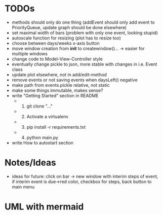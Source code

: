 # TODOs
- methods should only do one thing (addEvent should only add event to PriorityQueue, update graph should be done elsewhere)
- set maximal width of bars (problem with only one event, looking stupid)
- autoscale function for resizing (plot has to resize too)
- choose between days/weeks x-axis button
- move window creation from __init__ to createwindow()... -> easier for multiple windows
- change code to Model-View-Controller style
- eventually change pickle to json, more stable with changes in i.e. Event class
- update plot elsewhere, not in add/edit-method
- remove events or not saving events when daysLeft() negative
- make path from events.pickle relative, not static
- make some things immutable, makes sense?
- write "Getting Started" section in README
  - 1. git clone "..."
  - 2. Activate a virtualenv
  - 3. pip install -r requirements.txt
  - 4. python main.py
- write How to autostart section



# Notes/Ideas
- ideas for future: click on bar -> new window with interim steps of event, if interim event is due->red color, checkbox for steps, back button to main menu



# UML with mermaid
